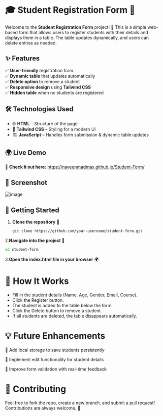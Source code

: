 # 🎓 Student Registration Form 📝

Welcome to the **Student Registration Form** project! 🚀 This is a simple web-based form that allows users to register students with their details and displays them in a table. The table updates dynamically, and users can delete entries as needed.  

## ✨ Features

✅ **User-friendly** registration form  
✅ **Dynamic table** that updates automatically  
✅ **Delete option** to remove a student  
✅ **Responsive design** using **Tailwind CSS**  
✅ **Hidden table** when no students are registered  

## 🛠️ Technologies Used

- 🌐 **HTML** – Structure of the page  
- 🎨 **Tailwind CSS** – Styling for a modern UI  
- 🏗 **JavaScript** – Handles form submission & dynamic table updates

## 🌍 Live Demo  

🔗 **Check it out here:** https://naveenmadmax.github.io/Student-Form/

## 📸 Screenshot
![image](https://github.com/user-attachments/assets/d4844c89-f986-45ca-a4a1-75ad797e813e)


## 🚀 Getting Started

1. **Clone the repository** 📂  
   ```sh
   git clone https://github.com/your-username/student-form.git

2.**Navigate into the project** 📁
  ```sh
  cd student-form
  ```
3.**Open the index.html file in your browser** 🌍


# 📜 How It Works
 - Fill in the student details (Name, Age, Gender, Email, Course).
 - Click the Register button.
 - The student is added to the table below the form.
 - Click the Delete button to remove a student.
 - If all students are deleted, the table disappears automatically.

# 💡 Future Enhancements

🔹 Add local storage to save students persistently

🔹 Implement edit functionality for student details

🔹 Improve form validation with real-time feedback

# 🤝 Contributing
Feel free to fork the repo, create a new branch, and submit a pull request! Contributions are always welcome. 🎉
